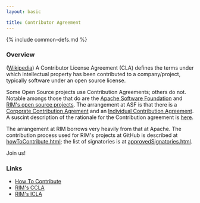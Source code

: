 ```yaml
---
layout: basic

title: Contributor Agreement
---
```

{% include common-defs.md %}

### Overview

([Wikipedia](http://en.wikipedia.org/wiki/Contributor_License_Agreement)) A Contributor License Agreement (CLA) defines the terms under which intellectual property has been contributed to a company/project, typically software under an open source license.

Some Open Source projects use Contribution Agreements; others do not.  Notable amongs those that do are
the [Apache Software Foundation](http://apache.org) and
[RIM's open source projects](http://blackberry.github.com).
The arrangement at ASF is that there is a
[Corporate Contribution Agrement](http://www.apache.org/licenses/ccla.txt) and an
[Individual Contribution Agreement](http://www.apache.org/licenses/icla.txt).
A suscint description of the rationale for the Contribution agreement is
[here](http://apache.org/licenses/#clas).

The arrangement at RIM borrows very heavily from that at Apache.
The contribution process used for RIM's projects at GitHub is described at
[howToContribute.html](http://blackberry.github.com/howToContribute.html);
the list of signatories is at
[approvedSignatories.html](http://blackberry.github.com/approvedSignatories.html).

Join us!

### Links
* [How To Contribute](http://blackberry.github.com/howToContribute.html)
* [RIM's CCLA](http://www.blackberry.com/legal/pdfs/webworks/Research_In_Motion_Limited_CCLA_021811_cl.pdf)
* [RIM's ICLA](http://www.blackberry.com/legal/pdfs/webworks/Research_In_Motion_Limited_ICLA_021811_cl.pdf)
